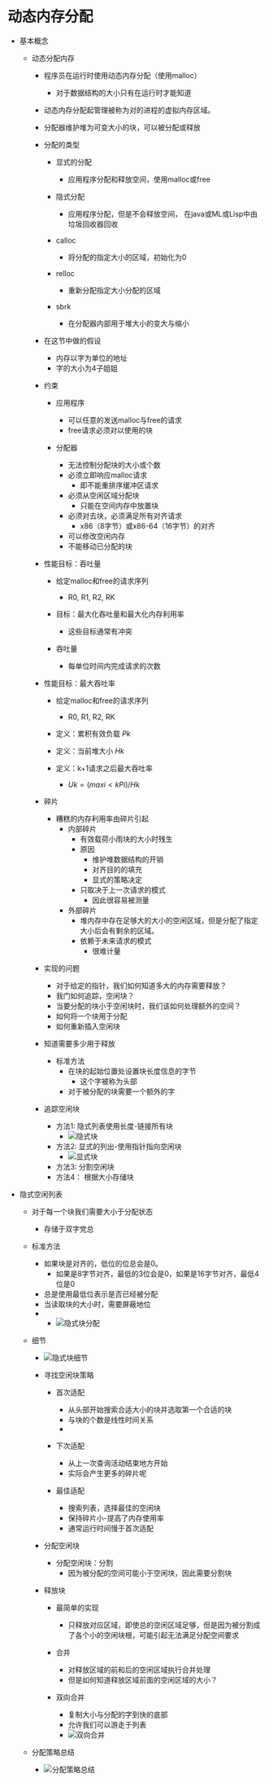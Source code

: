 # 动态内存分配
* 基本概念
    * 动态分配内存
        * 程序员在运行时使用动态内存分配（使用malloc）
            * 对于数据结构的大小只有在运行时才能知道

        * 动态内存分配起管理被称为对的进程的虚拟内存区域。

        * 分配器维护堆为可变大小的块，可以被分配或释放

        * 分配的类型
            * 显式的分配
                * 应用程序分配和释放空间，使用malloc或free

            * 隐式分配
                * 应用程序分配，但是不会释放空间， 在java或ML或Lisp中由垃圾回收器回收

            * calloc
                * 将分配的指定大小的区域，初始化为0
            * relloc 
                * 重新分配指定大小分配的区域
            * sbrk
                * 在分配器内部用于堆大小的变大与缩小
            

        * 在这节中做的假设
            * 内存以字为单位的地址
            * 字的大小为4子姐姐

        * 约束
            * 应用程序
                * 可以任意的发送malloc与free的请求
                * free请求必须对以使用的块

            * 分配器
                * 无法控制分配块的大小或个数
                * 必须立即响应malloc请求
                    * 即不能重排序缓冲区请求
                * 必须从空闲区域分配块
                    * 只能在空间内存中放置块
                * 必须对去块，必须满足所有对齐请求
                    * x86（8字节）或x86-64（16字节）的对齐
                * 可以修改空闲内存
                * 不能移动已分配的块

        * 性能目标：吞吐量
            * 给定malloc和free的请求序列
                * R0, R1, R2, RK

            * 目标：最大化吞吐量和最大化内存利用率
                * 这些目标通常有冲突
            * 吞吐量
                * 每单位时间内完成请求的次数

        * 性能目标：最大吞吐率
            * 给定malloc和free的请求序列
                * R0, R1, R2, RK
            * 定义：累积有效负载 $Pk$
                
            * 定义：当前堆大小 $Hk$

            * 定义：k+1请求之后最大吞吐率
                *  $Uk = ( max i<k Pi ) / Hk$ 

        * 碎片
            * 糟糕的内存利用率由碎片引起
                * 内部碎片
                    * 有效载荷小雨块的大小时残生
                    * 原因
                        * 维护堆数据结构的开销
                        * 对齐目的的填充
                        * 显式的策略决定
                    * 只取决于上一次请求的模式
                        * 因此很容易被测量
                * 外部碎片
                    * 堆内存中存在足够大的大小的空闲区域，但是分配了指定大小后会有剩余的区域。
                    * 依赖于未来请求的模式
                        * 很难计量

        * 实现的问题
            * 对于给定的指针，我们如何知道多大的内存需要释放？
            * 我门如何追踪，空闲块？
            * 当要分配的块小于空闲块时，我们该如何处理额外的空间？
            * 如何将一个块用于分配
            * 如何重新插入空闲块
                 
        * 知道需要多少用于释放
            * 标准方法
                * 在块的起始位置处设置块长度信息的字节
                    * 这个字被称为头部
                * 对于被分配的块需要一个额外的字

        * 追踪空闲块
            * 方法1: 隐式列表使用长度-链接所有块
                * ![隐式块](images/隐式块.png)
            * 方法2: 显式的列出-使用指针指向空闲块
                * ![显式块](images/显式块.png)
            * 方法3: 分割空闲块
            * 方法4： 根据大小存储块

* 隐式空闲列表
    * 对于每一个块我们需要大小于分配状态
        * 存储于双字党总
    * 标准方法
        * 如果块是对齐的，低位的位总会是0。
            * 如果是8字节对齐，最低的3位会是0，如果是16字节对齐，最低4位是0
        * 总是使用最低位表示是否已经被分配
        * 当读取块的大小时，需要屏蔽地位
        * * ![隐式块分配](images/隐式块分配.png)


    * 细节
        * ![隐式块细节](images/隐式块细节.png)
        * 寻找空闲块策略
            * 首次适配
                * 从头部开始搜索合适大小的块并选取第一个合适的块
                * 与块的个数是线性时间关系
                * 
            * 下次适配
                * 从上一次查询活动结束地方开始
                * 实际会产生更多的碎片呢

            * 最佳适配
                * 搜索列表，选择最佳的空闲块
                * 保持碎片小-提高了内存使用率
                * 通常运行时间慢于首次适配

        * 分配空闲块
            * 分配空闲块：分割
                * 因为被分配的空间可能小于空闲块，因此需要分割块

        * 释放块
            * 最简单的实现
                * 只释放对应区域，即使总的空闲区域足够，但是因为被分割成了各个小的空闲块根，可能引起无法满足分配空间要求

            * 合并
                * 对释放区域的前和后的空闲区域执行合并处理
                * 但是如何知道释放区域前面的空闲区域的大小？

            * 双向合并
                * 复制大小与分配的字到快的底部
                * 允许我们可以游走于列表
                * ![双向合并](images/双向合并.png)


    * 分配策略总结
        * ![分配策略总结](images/分配策略总结.png)